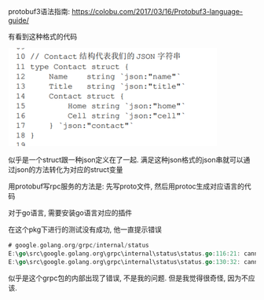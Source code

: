 protobuf3语法指南: https://colobu.com/2017/03/16/Protobuf3-language-guide/

有看到这种格式的代码

![image-20200916110936943](assets/image-20200916110936943.png)

似乎是一个struct跟一种json定义在了一起. 满足这种json格式的json串就可以通过json的方法转化为对应的struct变量



用protobuf写rpc服务的方法是: 先写proto文件, 然后用protoc生成对应语言的代码

对于go语言, 需要安装go语言对应的插件

在这个pkg下进行的测试没有成功, 他一直提示错误

```go
# google.golang.org/grpc/internal/status
E:\go\src\google.golang.org\grpc\internal\status\status.go:116:21: cannot use any (type *any.Any) as type *anypb.Any in append
E:\go\src\google.golang.org\grpc\internal\status\status.go:130:32: cannot use any (type *anypb.Any) as type *any.Any in argument to ptypes.UnmarshalAny
```

似乎是这个grpc包的内部出现了错误, 不是我的问题. 但是我觉得很奇怪, 因为不应该. 